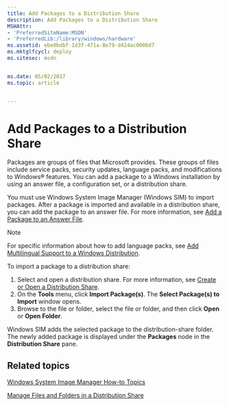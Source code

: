 ```yaml
---
title: Add Packages to a Distribution Share
description: Add Packages to a Distribution Share
MSHAttr:
- 'PreferredSiteName:MSDN'
- 'PreferredLib:/library/windows/hardware'
ms.assetid: ebe0bdbf-1d3f-471a-8e79-d424ac0006d7
ms.mktglfcycl: deploy
ms.sitesec: msdn


ms.date: 05/02/2017
ms.topic: article


---
```

# Add Packages to a Distribution Share

Packages are groups of files that Microsoft provides. These groups of files include service packs, security updates, language packs, and modifications to Windows® features. You can add a package to a Windows installation by using an answer file, a configuration set, or a distribution share.

You must use Windows System Image Manager (Windows SIM) to import packages. After a package is imported and available in a distribution share, you can add the package to an answer file. For more information, see [Add a Package to an Answer File](add-a-package-to-an-answer-file.md).

> [!Note]
> For specific information about how to add language packs, see [Add Multilingual Support to a Windows Distribution](https://docs.microsoft.com/en-us/windows-hardware/manufacture/desktop/add-multilingual-support-to-a-windows-distribution).

To import a package to a distribution share:

1. Select and open a distribution share. For more information, see [Create or Open a Distribution Share](create-or-open-a-distribution-share.md).
1. On the **Tools** menu, click **Import Package(s)**. The **Select Package(s) to Import** window opens.
1. Browse to the file or folder, select the file or folder, and then click **Open** or **Open Folder**.

Windows SIM adds the selected package to the distribution-share folder. The newly added package is displayed under the **Packages** node in the **Distribution Share** pane.

## Related topics

[Windows System Image Manager How-to Topics](windows-system-image-manager-how-to-topics.md)

[Manage Files and Folders in a Distribution Share](manage-files-and-folders-in-a-distribution-share.md)

